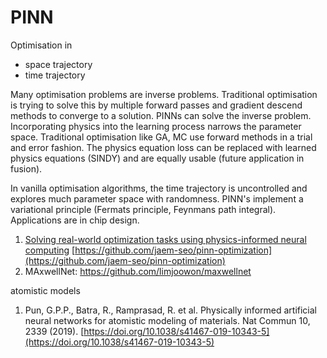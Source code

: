# PINN

Optimisation in
- space trajectory
- time trajectory

Many optimisation problems are inverse problems. Traditional optimisation is trying to solve this by multiple forward passes and gradient descend methods to converge to a solution. PINNs can solve the inverse problem. Incorporating physics into the learning process narrows the parameter space. Traditional optimisation like GA, MC use forward methods in a trial and error fashion. The physics equation loss can be replaced with learned physics equations (SINDY) and are equally usable (future application in fusion).

In vanilla optimisation algorithms, the time trajectory is uncontrolled and explores much parameter space with randomness. PINN's implement a variational principle (Fermats principle, Feynmans path integral). Applications are in chip design.

1. [Solving real-world optimization tasks using physics-informed neural computing](https://doi.org/10.1038/s41598-023-49977-3) [https://github.com/jaem-seo/pinn-optimization](https://github.com/jaem-seo/pinn-optimization)
2. MAxwellNet: https://github.com/limjoowon/maxwellnet

atomistic models

1. Pun, G.P.P., Batra, R., Ramprasad, R. et al. Physically informed artificial neural networks for atomistic modeling of materials. Nat Commun 10, 2339 (2019). [https://doi.org/10.1038/s41467-019-10343-5](https://doi.org/10.1038/s41467-019-10343-5)
